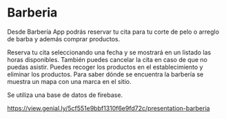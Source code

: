 # Barberia

Desde Barbería App podrás reservar tu cita para tu corte de pelo o arreglo de barba y además comprar productos.



Reserva tu cita seleccionando una fecha y se mostrará en un listado las horas disponibles. También puedes cancelar la cita en caso de que no puedas asistir. Puedes recoger los productos en el establecimiento y eliminar los productos. Para saber dónde se encuentra la barbería se muestra un mapa con una marca en el sitio.


Se utiliza una base de datos de firebase.

https://view.genial.ly/5cf551e9bbf1310f6e9fd72c/presentation-barberia
